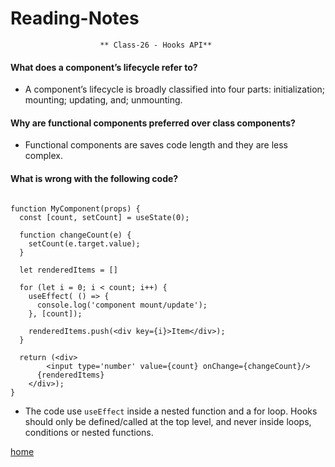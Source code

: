 # Reading-Notes

                        ** Class-26 - Hooks API**

#### What does a component’s lifecycle refer to?

* A component’s lifecycle is broadly classified into four parts: initialization; mounting; updating, and; unmounting. 

#### Why are functional components preferred over class components?

* Functional components are saves code length and they are less complex.

#### What is wrong with the following code?

```import React, {useState, useEffect} from 'react'; 
   
function MyComponent(props) {
  const [count, setCount] = useState(0); 
     
  function changeCount(e) {
    setCount(e.target.value); 
  }
     
  let renderedItems = []
     
  for (let i = 0; i < count; i++) {
    useEffect( () => {
      console.log('component mount/update'); 
    }, [count]); 
       
    renderedItems.push(<div key={i}>Item</div>); 
  }
     
  return (<div>
    	<input type='number' value={count} onChange={changeCount}/>
      {renderedItems}
    </div>);
}
```

* The code use `useEffect` inside a nested function and a for loop. Hooks should only be defined/called at the top level, and never inside loops, conditions or nested functions.

[home](https://eyob1984.github.io/reading-notes/)
